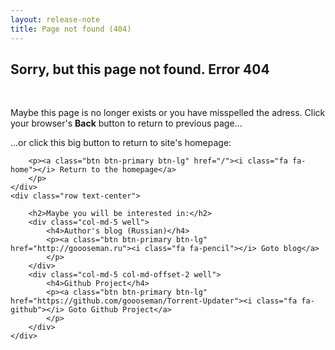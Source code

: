 ```yaml
---
layout: release-note
title: Page not found (404)
---
```


<div class="container">
    <div class="jumbotron text-center">
        <h2>Sorry, but this page not found.
            <span class="label label-danger">Error 404</span>
        </h2>
        <br />
        <p>Maybe this page is no longer exists or you have misspelled the adress. Click your browser's
            <strong>Back</strong>
            button to return to previous page...</p>
        <p>...or click this big button to return to site's homepage:</p>

        <p><a class="btn btn-primary btn-lg" href="/"><i class="fa fa-home"></i> Return to the homepage</a>
        </p>
    </div>
    <div class="row text-center">

        <h2>Maybe you will be interested in:</h2>
        <div class="col-md-5 well">
            <h4>Author's blog (Russian)</h4>
            <p><a class="btn btn-primary btn-lg" href="http://goooseman.ru"><i class="fa fa-pencil"></i> Goto blog</a>
            </p>
        </div>
        <div class="col-md-5 col-md-offset-2 well">
            <h4>Github Project</h4>
            <p><a class="btn btn-primary btn-lg" href="https://github.com/goooseman/Torrent-Updater"><i class="fa fa-github"></i> Goto Github Project</a>
            </p>
        </div>
    </div>
</div>